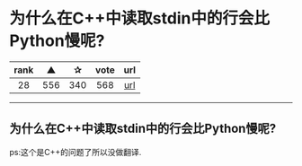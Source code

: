 # 为什么在C++中读取stdin中的行会比Python慢呢?

| rank | ▲ | ✰ | vote | url |
|:-:|:-:|:-:|:-:|:-:|
|  28  |  556 | 340 | 568 | [url](http://stackoverflow.com/questions/9371238/why-is-reading-lines-from-stdin-much-slower-in-c-than-python) |

***

## 为什么在C++中读取stdin中的行会比Python慢呢?

ps:这个是C++的问题了所以没做翻译.